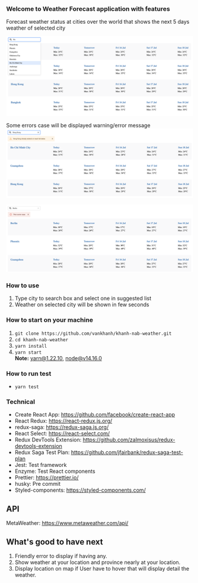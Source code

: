 ### Welcome to Weather Forecast application with features

Forecast weather status at cities over the world that shows the next 5 days weather of selected city

![demo](./images/demo.png "demo")

Some errors case will be displayed warning/error message
![warning](./images/warning.png "warning")

![error](./images/error.png "error")

### How to use

1. Type city to search box and select one in suggested list
2. Weather on selected city will be shown in few seconds

### How to start on your machine

1. `git clone https://github.com/vankhanh/khanh-nab-weather.git`
2. `cd khanh-nab-weather`
3. `yarn install`
4. `yarn start` <br>
   **Note:** yarn@1.22.10, node@v14.16.0

### How to run test

-   `yarn test`

### Technical

-   Create React App: https://github.com/facebook/create-react-app
-   React Redux: https://react-redux.js.org/
-   redux-saga: https://redux-saga.js.org/
-   React Select: https://react-select.com/
-   Redux DevTools Extension: https://github.com/zalmoxisus/redux-devtools-extension
-   Redux Saga Test Plan: https://github.com/jfairbank/redux-saga-test-plan
-   Jest: Test framework
-   Enzyme: Test React components
-   Prettier: https://prettier.io/
-   husky: Pre commit
-   Styled-components: https://styled-components.com/

## API

MetaWeather: https://www.metaweather.com/api/

## What's good to have next

1. Friendly error to display if having any.
2. Show weather at your location and province nearly at your location.
3. Display location on map if User have to hover that will display detail the weather.
